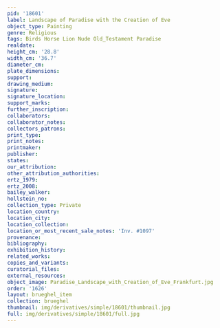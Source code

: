 ```yaml
---
pid: '18601'
label: Landscape of Paradise with the Creation of Eve
object_type: Painting
genre: Religious
tags: Birds Horse Lion Nude Old_Testament Paradise
realdate: 
height_cm: '28.8'
width_cm: '36.7'
diameter_cm: 
plate_dimensions: 
support: 
drawing_medium: 
signature: 
signature_location: 
support_marks: 
further_inscription: 
collaborators: 
collaborator_notes: 
collectors_patrons: 
print_type: 
print_notes: 
printmaker: 
publisher: 
states: 
our_attribution: 
other_attribution_authorities: 
ertz_1979: 
ertz_2008: 
bailey_walker: 
hollstein_no: 
collection_type: Private
location_country: 
location_city: 
location_collection: 
location_or_most_recent_sale_notes: 'Inv. #1097'
provenance: 
bibliography: 
exhibition_history: 
related_works: 
copies_and_variants: 
curatorial_files: 
external_resources: 
object_image: Paradise_Landscape_with_Creation_of_Eve_Frankfurt.jpg
order: '1626'
layout: brueghel_item
collection: brueghel
thumbnail: img/derivatives/simple/18601/thumbnail.jpg
full: img/derivatives/simple/18601/full.jpg
---
```

